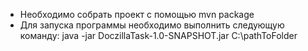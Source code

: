 - Необходимо собрать проект с помощью mvn package
- Для запуска программы необходимо выполнить следующую команду: java -jar DoczillaTask-1.0-SNAPSHOT.jar C:\pathToFolder
